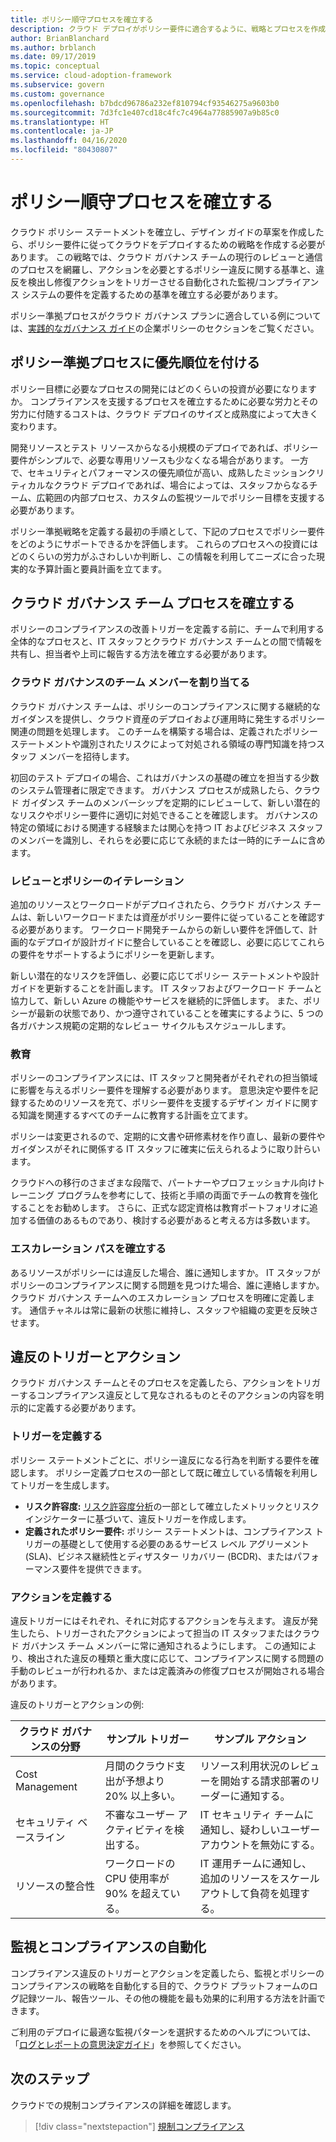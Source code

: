 ```yaml
---
title: ポリシー順守プロセスを確立する
description: クラウド デプロイがポリシー要件に適合するように、戦略とプロセスを作成します。 
author: BrianBlanchard
ms.author: brblanch
ms.date: 09/17/2019
ms.topic: conceptual
ms.service: cloud-adoption-framework
ms.subservice: govern
ms.custom: governance
ms.openlocfilehash: b7bdcd96786a232ef810794cf93546275a9603b0
ms.sourcegitcommit: 7d3fc1e407cd18c4fc7c4964a77885907a9b85c0
ms.translationtype: HT
ms.contentlocale: ja-JP
ms.lasthandoff: 04/16/2020
ms.locfileid: "80430807"
---
```

<!-- markdownlint-disable MD026 -->

# <a name="establish-policy-adherence-processes"></a>ポリシー順守プロセスを確立する

クラウド ポリシー ステートメントを確立し、デザイン ガイドの草案を作成したら、ポリシー要件に従ってクラウドをデプロイするための戦略を作成する必要があります。 この戦略では、クラウド ガバナンス チームの現行のレビューと通信のプロセスを網羅し、アクションを必要とするポリシー違反に関する基準と、違反を検出し修復アクションをトリガーさせる自動化された監視/コンプライアンス システムの要件を定義するための基準を確立する必要があります。

ポリシー準拠プロセスがクラウド ガバナンス プランに適合している例については、[実践的なガバナンス ガイド](../guides/index.md)の企業ポリシーのセクションをご覧ください。

## <a name="prioritize-policy-adherence-processes"></a>ポリシー準拠プロセスに優先順位を付ける

ポリシー目標に必要なプロセスの開発にはどのくらいの投資が必要になりますか。 コンプライアンスを支援するプロセスを確立するために必要な労力とその労力に付随するコストは、クラウド デプロイのサイズと成熟度によって大きく変わります。

開発リソースとテスト リソースからなる小規模のデプロイであれば、ポリシー要件がシンプルで、必要な専用リソースも少なくなる場合があります。 一方で、セキュリティとパフォーマンスの優先順位が高い、成熟したミッションクリティカルなクラウド デプロイであれば、場合によっては、スタッフからなるチーム、広範囲の内部プロセス、カスタムの監視ツールでポリシー目標を支援する必要があります。

ポリシー準拠戦略を定義する最初の手順として、下記のプロセスでポリシー要件をどのようにサポートできるかを評価します。 これらのプロセスへの投資にはどのくらいの労力がふさわしいか判断し、この情報を利用してニーズに合った現実的な予算計画と要員計画を立てます。

## <a name="establish-cloud-governance-team-processes"></a>クラウド ガバナンス チーム プロセスを確立する

ポリシーのコンプライアンスの改善トリガーを定義する前に、チームで利用する全体的なプロセスと、IT スタッフとクラウド ガバナンス チームとの間で情報を共有し、担当者や上司に報告する方法を確立する必要があります。

### <a name="assign-cloud-governance-team-members"></a>クラウド ガバナンスのチーム メンバーを割り当てる

クラウド ガバナンス チームは、ポリシーのコンプライアンスに関する継続的なガイダンスを提供し、クラウド資産のデプロイおよび運用時に発生するポリシー関連の問題を処理します。 このチームを構築する場合は、定義されたポリシー ステートメントや識別されたリスクによって対処される領域の専門知識を持つスタッフ メンバーを招待します。

初回のテスト デプロイの場合、これはガバナンスの基礎の確立を担当する少数のシステム管理者に限定できます。 ガバナンス プロセスが成熟したら、クラウド ガイダンス チームのメンバーシップを定期的にレビューして、新しい潜在的なリスクやポリシー要件に適切に対処できることを確認します。 ガバナンスの特定の領域における関連する経験または関心を持つ IT およびビジネス スタッフのメンバーを識別し、それらを必要に応じて永続的または一時的にチームに含めます。

### <a name="reviews-and-policy-iteration"></a>レビューとポリシーのイテレーション

追加のリソースとワークロードがデプロイされたら、クラウド ガバナンス チームは、新しいワークロードまたは資産がポリシー要件に従っていることを確認する必要があります。 ワークロード開発チームからの新しい要件を評価して、計画的なデプロイが設計ガイドに整合していることを確認し、必要に応じてこれらの要件をサポートするようにポリシーを更新します。

新しい潜在的なリスクを評価し、必要に応じてポリシー ステートメントや設計ガイドを更新することを計画します。 IT スタッフおよびワークロード チームと協力して、新しい Azure の機能やサービスを継続的に評価します。 また、ポリシーが最新の状態であり、かつ遵守されていることを確実にするように、5 つの各ガバナンス規範の定期的なレビュー サイクルもスケジュールします。

### <a name="education"></a>教育

ポリシーのコンプライアンスには、IT スタッフと開発者がそれぞれの担当領域に影響を与えるポリシー要件を理解する必要があります。 意思決定や要件を記録するためのリソースを充て、ポリシー要件を支援するデザイン ガイドに関する知識を関連するすべてのチームに教育する計画を立てます。

ポリシーは変更されるので、定期的に文書や研修素材を作り直し、最新の要件やガイダンスがそれに関係する IT スタッフに確実に伝えられるように取り計らいます。

クラウドへの移行のさまざまな段階で、パートナーやプロフェッショナル向けトレーニング プログラムを参考にして、技術と手順の両面でチームの教育を強化することをお勧めします。 さらに、正式な認定資格は教育ポートフォリオに追加する価値のあるものであり、検討する必要があると考える方は多数います。

### <a name="establish-escalation-paths"></a>エスカレーション パスを確立する

あるリソースがポリシーには違反した場合、誰に通知しますか。 IT スタッフがポリシーのコンプライアンスに関する問題を見つけた場合、誰に連絡しますか。 クラウド ガバナンス チームへのエスカレーション プロセスを明確に定義します。 通信チャネルは常に最新の状態に維持し、スタッフや組織の変更を反映させます。

## <a name="violation-triggers-and-actions"></a>違反のトリガーとアクション

クラウド ガバナンス チームとそのプロセスを定義したら、アクションをトリガーするコンプライアンス違反として見なされるものとそのアクションの内容を明示的に定義する必要があります。

### <a name="define-triggers"></a>トリガーを定義する

ポリシー ステートメントごとに、ポリシー違反になる行為を判断する要件を確認します。 ポリシー定義プロセスの一部として既に確立している情報を利用してトリガーを生成します。

- **リスク許容度:** [リスク許容度分析](./risk-tolerance.md)の一部として確立したメトリックとリスク インジケーターに基づいて、違反トリガーを作成します。
- **定義されたポリシー要件:** ポリシー ステートメントは、コンプライアンス トリガーの基礎として使用する必要のあるサービス レベル アグリーメント (SLA)、ビジネス継続性とディザスター リカバリー (BCDR)、またはパフォーマンス要件を提供できます。

### <a name="define-actions"></a>アクションを定義する

違反トリガーにはそれぞれ、それに対応するアクションを与えます。 違反が発生したら、トリガーされたアクションによって担当の IT スタッフまたはクラウド ガバナンス チーム メンバーに常に通知されるようにします。 この通知により、検出された違反の種類と重大度に応じて、コンプライアンスに関する問題の手動のレビューが行われるか、または定義済みの修復プロセスが開始される場合があります。

違反のトリガーとアクションの例:

| クラウド ガバナンスの分野 | サンプル トリガー | サンプル アクション |
|-----------------------------|----------------|---------------|
| Cost Management | 月間のクラウド支出が予想より 20% 以上多い。 | リソース利用状況のレビューを開始する請求部署のリーダーに通知する。 |
| セキュリティ ベースライン | 不審なユーザー アクティビティを検出する。 | IT セキュリティ チームに通知し、疑わしいユーザー アカウントを無効にする。 |
| リソースの整合性 | ワークロードの CPU 使用率が 90% を超えている。 | IT 運用チームに通知し、追加のリソースをスケールアウトして負荷を処理する。 |

## <a name="automation-of-monitoring-and-compliance"></a>監視とコンプライアンスの自動化

コンプライアンス違反のトリガーとアクションを定義したら、監視とポリシーのコンプライアンスの戦略を自動化する目的で、クラウド プラットフォームのログ記録ツール、報告ツール、その他の機能を最も効果的に利用する方法を計画できます。

ご利用のデプロイに最適な監視パターンを選択するためのヘルプについては、「[ログとレポートの意思決定ガイド](../../decision-guides/logging-and-reporting/index.md)」を参照してください。

## <a name="next-steps"></a>次のステップ

クラウドでの規制コンプライアンスの詳細を確認します。

> [!div class="nextstepaction"]
> [規制コンプライアンス](./regulatory-compliance.md)
